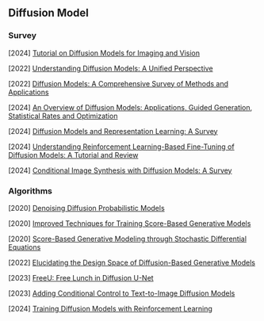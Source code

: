 ## Diffusion Model

### Survey

[2024] [Tutorial on Diffusion Models for Imaging and Vision](https://arxiv.org/abs/2403.18103)

[2022] [Understanding Diffusion Models: A Unified Perspective](https://arxiv.org/abs/2208.11970)

[2022] [Diffusion Models: A Comprehensive Survey of Methods and Applications](https://arxiv.org/abs/2209.00796)

[2024] [An Overview of Diffusion Models: Applications, Guided Generation, Statistical Rates and Optimization](https://arxiv.org/abs/2404.07771)

[2024] [Diffusion Models and Representation Learning: A Survey](https://arxiv.org/abs/2407.00783)

[2024] [Understanding Reinforcement Learning-Based Fine-Tuning of Diffusion Models: A Tutorial and Review](https://arxiv.org/abs/2407.13734)

[2024] [Conditional Image Synthesis with Diffusion Models: A Survey](https://arxiv.org/abs/2409.19365)



### Algorithms

[2020] [Denoising Diffusion Probabilistic Models](https://arxiv.org/abs/2006.11239)

[2020] [Improved Techniques for Training Score-Based Generative Models](https://arxiv.org/abs/2006.09011)

[2020] [Score-Based Generative Modeling through Stochastic Differential Equations](https://arxiv.org/abs/2011.13456)

[2022] [Elucidating the Design Space of Diffusion-Based Generative Models](https://arxiv.org/abs/2206.00364)

[2023] [FreeU: Free Lunch in Diffusion U-Net](https://arxiv.org/abs/2309.11497)

[2023] [Adding Conditional Control to Text-to-Image Diffusion Models](https://arxiv.org/pdf/2302.05543)

[2024] [Training Diffusion Models with Reinforcement Learning](https://arxiv.org/abs/2305.13301)
